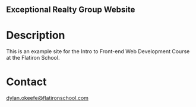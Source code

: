 Exceptional Realty Group Website
---

# Description

This is an example site for the Intro to Front-end Web Development Course at the Flatiron School.

# Contact

dylan.okeefe@flatironschool.com
